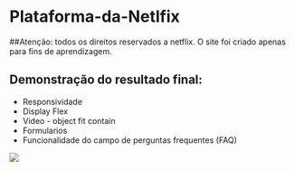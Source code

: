 # Plataforma-da-Netlfix <br>

##Atenção: todos os direitos reservados a netflix. O site foi criado apenas para fins de aprendizagem.

## Demonstração do resultado final:
- Responsividade
- Display Flex
- Video - object fit contain
- Formularios
- Funcionalidade do campo de perguntas frequentes (FAQ)
<img src="img/Plataforma resultado.gif">
